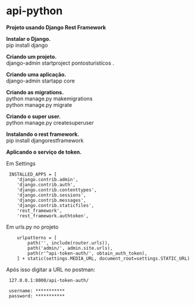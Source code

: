 # api-python
**Projeto usando Django Rest Framework**  

**Instalar o Django.**  
pip install django  


**Criando um projeto.**  
django-admin startproject pontosturisticos .  

**Criando uma aplicação.**  
django-admin startapp core

**Criando as migrations.**  
python manage.py makemigrations  
python manage.py migrate  

**Criando o super user.**  
python manage.py createsuperuser

**Instalando o rest framework.**   
pip install djangorestframework

**Aplicando o serviço de token.**

Em Settings

```
 INSTALLED_APPS = [
    'django.contrib.admin',
    'django.contrib.auth',
    'django.contrib.contenttypes',
    'django.contrib.sessions',
    'django.contrib.messages',
    'django.contrib.staticfiles',
    'rest_framework',
    'rest_framework.authtoken',

```

Em urls.py no projeto

```
    urlpatterns = [
        path('', include(router.urls)),
        path('admin/', admin.site.urls),
        path(r'^api-token-auth/', obtain_auth_token),
    ] + static(settings.MEDIA_URL, document_root=settings.STATIC_URL)

```

Após isso digitar a URL no postman:

```
 127.0.0.1:8000/api-token-auth/

 username: ***********
 password: ***********
```








